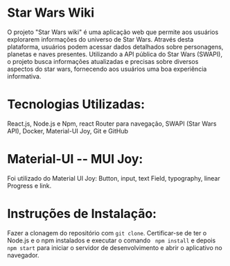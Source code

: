 # Star Wars Wiki
O projeto "Star Wars wiki" é uma aplicação web que permite aos usuários explorarem informações do universo de Star Wars. Através desta plataforma, usuários podem acessar dados detalhados sobre personagens, planetas e naves presentes. Utilizando a API pública do Star Wars (SWAPI), o projeto busca informações atualizadas e precisas sobre diversos aspectos do star wars, fornecendo aos usuários uma boa experiência informativa.

# Tecnologias Utilizadas:
React.js, Node.js e Npm, react Router para navegação, SWAPI (Star Wars API), Docker, Material-UI Joy, Git e GitHub

# Material-UI -- MUI Joy:
Foi utilizado do Material UI Joy: Button, input, text Field, typography, linear Progress e link. 

# Instruções de Instalação:
Fazer a clonagem do repositório com ``git clone``.
Certificar-se de ter o Node.js e o npm instalados e executar o comando `` npm install`` e depois ``npm start`` para iniciar o servidor de desenvolvimento e abrir o aplicativo no navegador.
